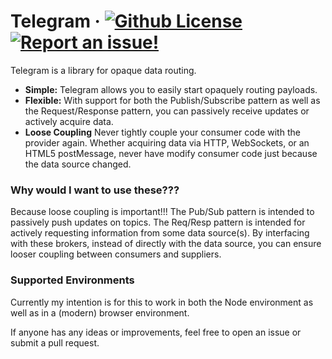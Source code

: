 # Telegram &middot; [![Github License](https://img.shields.io/github/license/lannuttia/telegram.svg?style=plastic)](https://github.com/lannuttia/telegram/blob/master/LICENSE) [![Report an issue!](https://img.shields.io/github/issues/lannuttia/telegram.svg?style=plastic)](https://github.com/lannuttia/telegram/issues)
Telegram is a library for opaque data routing.
* **Simple:** Telegram allows you to easily start opaquely routing payloads.
* **Flexible:** With support for both the Publish/Subscribe pattern as well as the Request/Response pattern, you can passively receive updates or actively acquire data.
* **Loose Coupling** Never tightly couple your consumer code with the provider again. Whether acquiring data via HTTP, WebSockets, or an HTML5 postMessage, never have modify consumer code just because the data source changed.

### Why would I want to use these???
Because loose coupling is important!!! The Pub/Sub pattern is intended to passively push updates on topics. The Req/Resp pattern is intended for actively requesting information from some data source(s). By interfacing with these brokers, instead of directly with the data source, you can ensure looser coupling between consumers and suppliers.

### Supported Environments
Currently my intention is for this to work in both the Node environment as well as in a (modern) browser environment.

If anyone has any ideas or improvements, feel free to open an issue or submit a pull request.